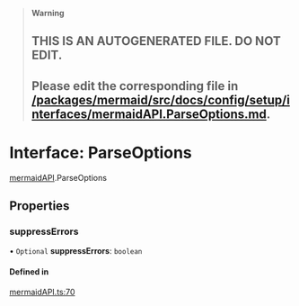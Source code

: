 > **Warning**
>
> ## THIS IS AN AUTOGENERATED FILE. DO NOT EDIT.
>
> ## Please edit the corresponding file in [/packages/mermaid/src/docs/config/setup/interfaces/mermaidAPI.ParseOptions.md](../../../../packages/mermaid/src/docs/config/setup/interfaces/mermaidAPI.ParseOptions.md).

# Interface: ParseOptions

[mermaidAPI](../modules/mermaidAPI.md).ParseOptions

## Properties

### suppressErrors

• `Optional` **suppressErrors**: `boolean`

#### Defined in

[mermaidAPI.ts:70](https://github.com/mermaid-js/mermaid/blob/master/packages/mermaid/src/mermaidAPI.ts#L70)
